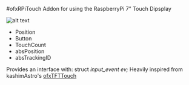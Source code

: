 #ofxRPiTouch
Addon for using the RaspberryPi 7" Touch Dipsplay

![alt text][logo]

[logo]: https://github.com/apparentVJ/ofxRPiTouch/blob/master/image.jpg

* Position
* Button
* TouchCount
* absPosition
* absTrackingID

Provides an interface with: struct *input_event ev;*
Heavily inspired from kashimAstro's [ofxTFTTouch](https://github.com/kashimAstro/ofxTFTTouch)
